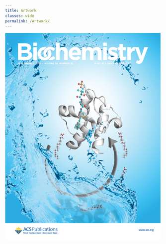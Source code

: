 ```yaml
---
title: Artwork
classes: wide
permalink: /Artwork/
---
```


<img src="/assets/images/biochemistry.jpg" width="500">

[jekyll-organization]: https://github.com/jekyll
